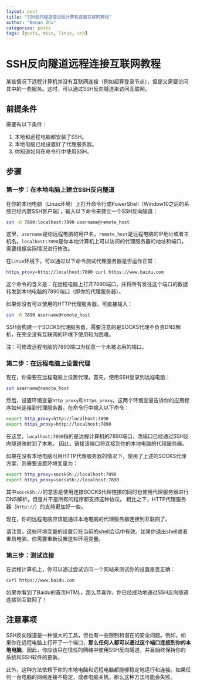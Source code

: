 ```yaml
---
layout: post
title: "SSH反向隧道使远程计算机连接互联网教程"
author: "Bonan Zhu"
categories: posts
tags: [posts, misc, linux, ssh]
---
```


# SSH反向隧道远程连接互联网教程

某些情况下远程计算机并没有互联网连接（例如超算登录节点），但是又需要访问其中的一些服务。这时，可以通过SSH反向隧道来访问互联网。

## 前提条件

需要有以下条件：

1. 本地和远程电脑都安装了SSH。
2. 本地电脑已经设置好了代理服务器。
3. 你知道如何在命令行中使用SSH。

## 步骤

### 第一步：在本地电脑上建立SSH反向隧道

在你的本地电脑（Linux环境）上打开命令行或PowerShell（Window10之后的系统已经内置SSH客户端），输入以下命令来建立一个SSH反向隧道：

```bash
ssh -R 7890:localhost:7890 username@remote_host
```

这里，`username`是你远程电脑的用户名，`remote_host`是远程电脑的IP地址或者主机名。`localhost:7890`是你本地计算机上可以访问的代理服务器的地址和端口，需要根据实际情况进行修改。

在Linux环境下，可以通过以下命令测试代理服务器是否运作正常：

```bash
https_proxy=http://localhost:7890 curl https://www.baidu.com
```

这个命令的含义是：在远程电脑上打开7890端口，并将所有发往这个端口的数据转发到本地电脑的7890端口（即你的代理服务器）。

如果你没有可以使用的HTTP代理服务器，可直接输入：

```bash
ssh -R 7890 username@remote_host
```

SSH会构建一个SOCKS代理服务器，需要注意的是SOCKS代理不负责DNS解析，在完全没有互联网的环境下使用较为困难。

注：可修改远程电脑的7890端口为任意一个未被占用的端口。

### 第二步：在远程电脑上设置代理

现在，你需要在远程电脑上设置代理。首先，使用SSH登录到远程电脑：

```bash
ssh username@remote_host
```

然后，设置环境变量`http_proxy`和`https_proxy`。这两个环境变量告诉你的应用程序如何连接到代理服务器。在命令行中输入以下命令：

```bash
export http_proxy=http://localhost:7890
export https_proxy=http://localhost:7890
```

在这里，`localhost:7890`指的是远程计算机的7890端口，改端口已经通过SSH反向隧道映射到了本地。
因此，链接该端口将连接到你的本地电脑的代理服务器。

如果在没有本地电脑可用HTTP代理服务器的情况下，使用了上述的SOCKS代理方案，则需要设置环境变量为：

```bash
export http_proxy=socsk5h://localhost:7890
export https_proxy=socsk5h://localhost:7890
```

其中`socsk5h://`的意思是使用连接SOCKS代理链接的同时也使用代理服务器进行DNS解析，但是并不是所有的程序都支持这种协议。
相比之下，HTTP代理服务器（`http://`）的支持更加好一些。

现在，你的远程电脑应该能通过本地电脑的代理服务器连接到互联网了。

请注意，这些环境变量的设置只在当前的shell会话中有效。如果你退出shell或者重启电脑，你需要重新设置这些环境变量。

### 第三步：测试连接

在远程计算机上，你可以通过尝试访问一个网站来测试你的设置是否正确：

```bash
curl https://www.baidu.com
```

如果你看到了Baidu的首页HTML，那么恭喜你，你已经成功地通过SSH反向隧道连接到互联网了！

## 注意事项

SSH反向隧道是一种强大的工具，但也有一些限制和潜在的安全问题。例如，如果你在远程电脑上打开了一个端口，**那么任何人都可以通过这个端口连接到你的本地电脑**。因此，你应该只在信任的网络中使用SSH反向隧道，并且始终保持你的系统和SSH软件的更新。

此外，这种方法依赖于你的本地电脑和远程电脑都能够稳定地运行和连接。如果任何一台电脑的网络连接不稳定，或者电脑关机，那么这种方法可能会失败。
